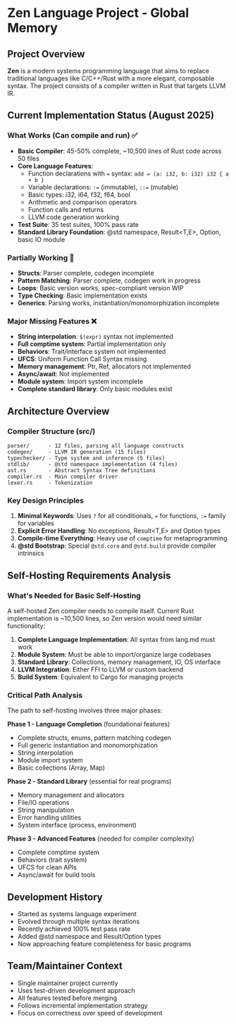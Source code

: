 # Zen Language Project - Global Memory

## Project Overview
**Zen** is a modern systems programming language that aims to replace traditional languages like C/C++/Rust with a more elegant, composable syntax. The project consists of a compiler written in Rust that targets LLVM IR.

## Current Implementation Status (August 2025)

### What Works (Can compile and run) ✅
- **Basic Compiler**: 45-50% complete, ~10,500 lines of Rust code across 50 files
- **Core Language Features**:
  - Function declarations with `=` syntax: `add = (a: i32, b: i32) i32 { a + b }`
  - Variable declarations: `:=` (immutable), `::=` (mutable)
  - Basic types: i32, i64, f32, f64, bool
  - Arithmetic and comparison operators
  - Function calls and returns
  - LLVM code generation working
- **Test Suite**: 35 test suites, 100% pass rate
- **Standard Library Foundation**: @std namespace, Result<T,E>, Option<T>, basic IO module

### Partially Working 🚧
- **Structs**: Parser complete, codegen incomplete
- **Pattern Matching**: Parser complete, codegen work in progress  
- **Loops**: Basic version works, spec-compliant version WIP
- **Type Checking**: Basic implementation exists
- **Generics**: Parsing works, instantiation/monomorphization incomplete

### Major Missing Features ❌
- **String interpolation**: `$(expr)` syntax not implemented
- **Full comptime system**: Partial implementation only
- **Behaviors**: Trait/interface system not implemented
- **UFCS**: Uniform Function Call Syntax missing
- **Memory management**: Ptr<T>, Ref<T>, allocators not implemented
- **Async/await**: Not implemented
- **Module system**: Import system incomplete
- **Complete standard library**: Only basic modules exist

## Architecture Overview

### Compiler Structure (src/)
```
parser/      - 12 files, parsing all language constructs
codegen/     - LLVM IR generation (15 files)
typechecker/ - Type system and inference (5 files)
stdlib/      - @std namespace implementation (4 files)
ast.rs       - Abstract Syntax Tree definitions
compiler.rs  - Main compiler driver
lexer.rs     - Tokenization
```

### Key Design Principles
1. **Minimal Keywords**: Uses `?` for all conditionals, `=` for functions, `:=` family for variables
2. **Explicit Error Handling**: No exceptions, Result<T,E> and Option<T> types
3. **Compile-time Everything**: Heavy use of `comptime` for metaprogramming
4. **@std Bootstrap**: Special `@std.core` and `@std.build` provide compiler intrinsics

## Self-Hosting Requirements Analysis

### What's Needed for Basic Self-Hosting
A self-hosted Zen compiler needs to compile itself. Current Rust implementation is ~10,500 lines, so Zen version would need similar functionality:

1. **Complete Language Implementation**: All syntax from lang.md must work
2. **Module System**: Must be able to import/organize large codebases
3. **Standard Library**: Collections, memory management, IO, OS interface
4. **LLVM Integration**: Either FFI to LLVM or custom backend
5. **Build System**: Equivalent to Cargo for managing projects

### Critical Path Analysis
The path to self-hosting involves three major phases:

**Phase 1 - Language Completion** (foundational features)
- Complete structs, enums, pattern matching codegen
- Full generic instantiation and monomorphization
- String interpolation
- Module import system
- Basic collections (Array, Map)

**Phase 2 - Standard Library** (essential for real programs)
- Memory management and allocators  
- File/IO operations
- String manipulation
- Error handling utilities
- System interface (process, environment)

**Phase 3 - Advanced Features** (needed for compiler complexity)
- Complete comptime system
- Behaviors (trait system)
- UFCS for clean APIs
- Async/await for build tools

## Development History
- Started as systems language experiment
- Evolved through multiple syntax iterations
- Recently achieved 100% test pass rate
- Added @std namespace and Result/Option types
- Now approaching feature completeness for basic programs

## Team/Maintainer Context
- Single maintainer project currently
- Uses test-driven development approach
- All features tested before merging
- Follows incremental implementation strategy
- Focus on correctness over speed of development
